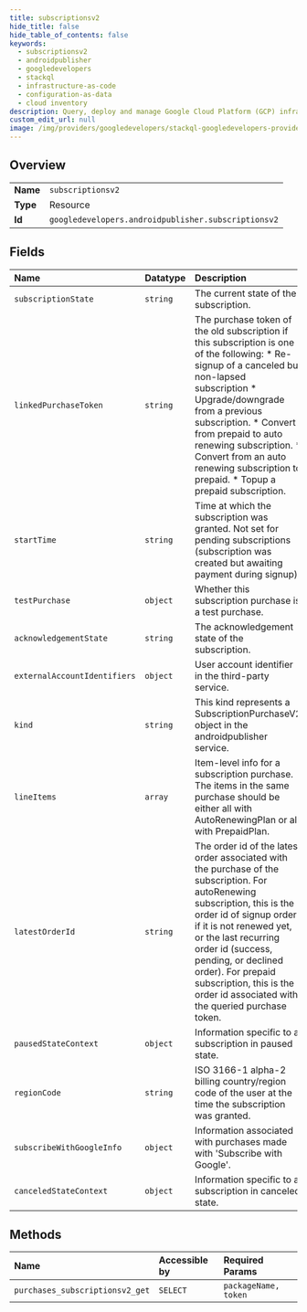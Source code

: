 ```yaml
---
title: subscriptionsv2
hide_title: false
hide_table_of_contents: false
keywords:
  - subscriptionsv2
  - androidpublisher
  - googledevelopers    
  - stackql
  - infrastructure-as-code
  - configuration-as-data
  - cloud inventory
description: Query, deploy and manage Google Cloud Platform (GCP) infrastructure and resources using SQL
custom_edit_url: null
image: /img/providers/googledevelopers/stackql-googledevelopers-provider-featured-image.png
---
```

  
    

## Overview
<table><tbody>
<tr><td><b>Name</b></td><td><code>subscriptionsv2</code></td></tr>
<tr><td><b>Type</b></td><td>Resource</td></tr>
<tr><td><b>Id</b></td><td><code>googledevelopers.androidpublisher.subscriptionsv2</code></td></tr>
</tbody></table>

## Fields
| Name | Datatype | Description |
|:-----|:---------|:------------|
| `subscriptionState` | `string` | The current state of the subscription. |
| `linkedPurchaseToken` | `string` | The purchase token of the old subscription if this subscription is one of the following: * Re-signup of a canceled but non-lapsed subscription * Upgrade/downgrade from a previous subscription. * Convert from prepaid to auto renewing subscription. * Convert from an auto renewing subscription to prepaid. * Topup a prepaid subscription. |
| `startTime` | `string` | Time at which the subscription was granted. Not set for pending subscriptions (subscription was created but awaiting payment during signup). |
| `testPurchase` | `object` | Whether this subscription purchase is a test purchase. |
| `acknowledgementState` | `string` | The acknowledgement state of the subscription. |
| `externalAccountIdentifiers` | `object` | User account identifier in the third-party service. |
| `kind` | `string` | This kind represents a SubscriptionPurchaseV2 object in the androidpublisher service. |
| `lineItems` | `array` | Item-level info for a subscription purchase. The items in the same purchase should be either all with AutoRenewingPlan or all with PrepaidPlan. |
| `latestOrderId` | `string` | The order id of the latest order associated with the purchase of the subscription. For autoRenewing subscription, this is the order id of signup order if it is not renewed yet, or the last recurring order id (success, pending, or declined order). For prepaid subscription, this is the order id associated with the queried purchase token. |
| `pausedStateContext` | `object` | Information specific to a subscription in paused state. |
| `regionCode` | `string` | ISO 3166-1 alpha-2 billing country/region code of the user at the time the subscription was granted. |
| `subscribeWithGoogleInfo` | `object` | Information associated with purchases made with 'Subscribe with Google'. |
| `canceledStateContext` | `object` | Information specific to a subscription in canceled state. |
## Methods
| Name | Accessible by | Required Params |
|:-----|:--------------|:----------------|
| `purchases_subscriptionsv2_get` | `SELECT` | `packageName, token` |
